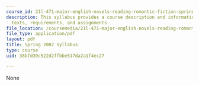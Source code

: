 ```yaml
---
course_id: 21l-471-major-english-novels-reading-romantic-fiction-spring-2002
description: This syllabus provides a course description and information on course
  texts, requirements, and assignments.
file_location: /coursemedia/21l-471-major-english-novels-reading-romantic-fiction-spring-2002/38bfd39c522d2ffbbe517da2a1f4ec27_21L471__syllabus.pdf
file_type: application/pdf
layout: pdf
title: Spring 2002 Syllabus
type: course
uid: 38bfd39c522d2ffbbe517da2a1f4ec27

---
```

None